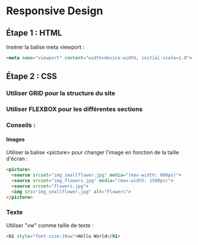 # Responsive Design

## Étape 1 : HTML

Insérer la balise meta viewport :
```html
<meta name="viewport" content="width=device-width, initial-scale=1.0">
```

## Étape 2 : CSS

### Utiliser GRID pour la structure du site

### Utiliser FLEXBOX pour les différentes sections

### Conseils :

#### Images

Utiliser la balise \<picture> pour changer l'image en fonction de la taille d'écran :
```html
<picture>
  <source srcset="img_smallflower.jpg" media="(max-width: 600px)">
  <source srcset="img_flowers.jpg" media="(max-width: 1500px)">
  <source srcset="flowers.jpg">
  <img src="img_smallflower.jpg" alt="Flowers">
</picture>
```

### Texte

Utiliser "vw" comme taille de texte :
```html
<h1 style="font-size:10vw">Hello World</h1>
```
